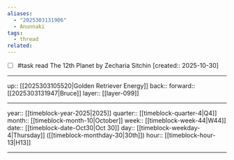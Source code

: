 ```yaml
---
aliases:
  - "2025303131906"
  - Anunnaki
tags:
  - thread
related:
---
```


- [ ] #task read The 12th Planet by Zecharia Sitchin  [created:: 2025-10-30]

***

up:: [[2025303105520|Golden Retriever Energy]]
back:: 
forward:: [[2025303131947|Bruce]]
layer:: [[layer-099]]

***

year:: [[timeblock-year-2025|2025]]
quarter:: [[timeblock-quarter-4|Q4]]
month:: [[timeblock-month-10|October]]
week:: [[timeblock-week-44|W44]]
date:: [[timeblock-date-Oct30|Oct 30]]
day:: [[timeblock-weekday-4|Thursday]] ([[timeblock-monthday-30|30th]])
hour:: [[timeblock-hour-13|H13]]

***
